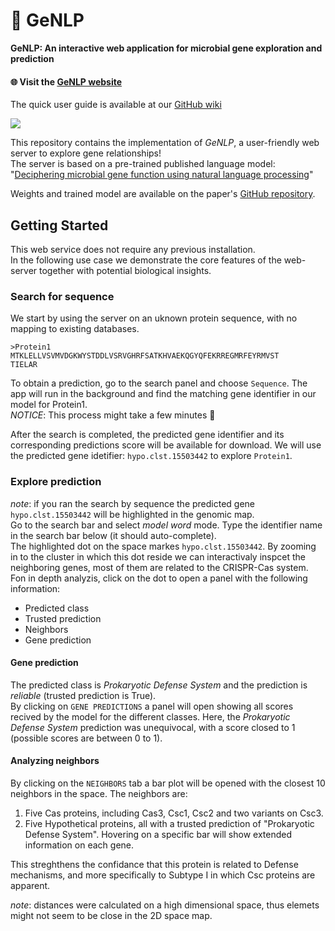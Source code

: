 # :dna: GeNLP

**GeNLP: An interactive web application for microbial gene exploration and prediction**

#### :globe_with_meridians: Visit the [GeNLP website](http://gnlp.bursteinlab.org/)

The quick user guide is available at our [GitHub wiki](https://github.com/burstein-lab/genomic-nlp-server/wiki)

![](https://github.com/burstein-lab/genomic-nlp-server/blob/main/img/demo.gif)

This repository contains the implementation of _GeNLP_, a user-friendly web server to explore gene relationships!<br>
The server is based on a pre-trained published language model:<br>
"[Deciphering microbial gene function using natural language processing](https://www.nature.com/articles/s41467-022-33397-4)"<br>

Weights and trained model are available on the paper's [GitHub repository](https://github.com/burstein-lab/genomic-nlp).

## Getting Started

This web service does not require any previous installation.<br/>
In the following use case we demonstrate the core features of the web-server together with potential biological insights.

### Search for sequence

We start by using the server on an uknown protein sequence, with no mapping to existing databases.

```
>Protein1
MTKLELLVSVMVDGKWYSTDDLVSRVGHRFSATKHVAEKQGYQFEKRREGMRFEYRMVST
TIELAR
```

To obtain a prediction, go to the search panel and choose `Sequence`. The app will run in the background and find the matching
gene identifier in our model for Protein1.<br>
_NOTICE_: This process might take a few minutes :hugs:<br>

After the search is completed, the predicted gene identifier and its corresponding predictions score will be available for download.
We will use the predicted gene idetifier: `hypo.clst.15503442` to explore `Protein1`.<br>

### Explore prediction

_note_: if you ran the search by sequence the predicted gene `hypo.clst.15503442` will be highlighted in the genomic map.<br>
Go to the search bar and select _model word_ mode. Type the identifier name in the search bar below (it should auto-complete).<br>
The highlighted dot on the space markes `hypo.clst.15503442`. By zooming in to the cluster in which this dot reside we can interactivaly inspcet the neighboring genes, most of them are related to the CRISPR-Cas system.
Fon in depth analyzis, click on the dot to open a panel with the following information:

- Predicted class
- Trusted prediction
- Neighbors
- Gene prediction

#### Gene prediction

The predicted class is _Prokaryotic Defense System_ and the prediction is _reliable_ (trusted prediction is True).<br>
By clicking on `GENE PREDICTIONS` a panel will open showing all scores recived by the model for the different classes. Here, the
_Prokaryotic Defense System_ prediction was unequivocal, with a score closed to 1 (possible scores are between 0 to 1).<br>

#### Analyzing neighbors

By clicking on the `NEIGHBORS` tab a bar plot will be opened with the closest 10 neighbors in the space.
The neighbors are:

1. Five Cas proteins, including Cas3, Csc1, Csc2 and two variants on Csc3.
2. Five Hypothetical proteins, all with a trusted prediction of "Prokaryotic Defense System".
   Hovering on a specific bar will show extended information on each gene.<br>

This streghthens the confidance that this protein is related to Defense mechanisms, and more specifically to Subtype I in which Csc proteins are apparent.<br>

_*note*_: distances were calculated on a high dimensional space, thus elemets might not seem to be close in the 2D space map.<br>
